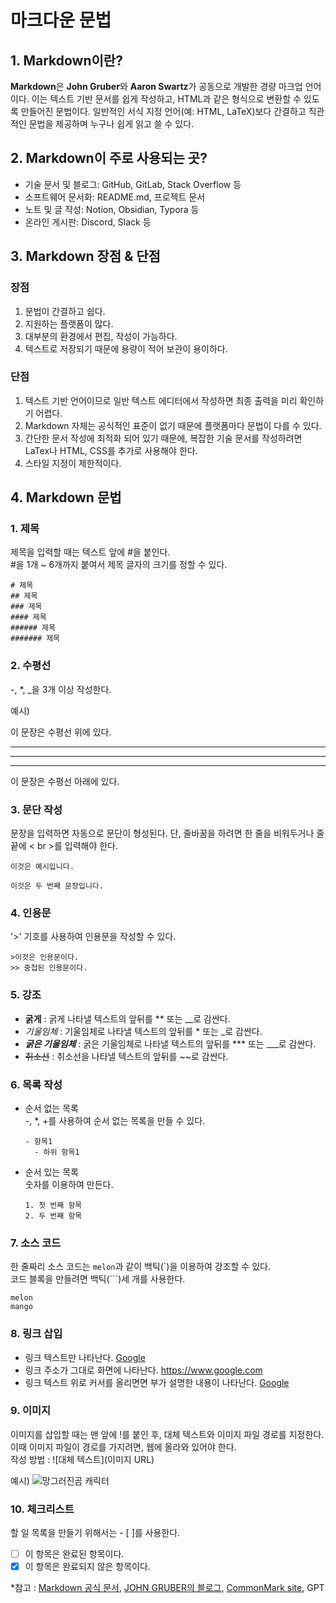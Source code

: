 # 마크다운 문법

## 1. Markdown이란?

**Markdown**은 **John Gruber**와 **Aaron Swartz**가 공동으로 개발한 경량 마크업 언어이다. 이는 텍스트 기반 문서를 쉽게 작성하고, HTML과 같은 형식으로 변환할 수 있도록 만들어진 문법이다. 일반적인 서식 지정 언어(예: HTML, LaTeX)보다 간결하고 직관적인 문법을 제공하며 누구나 쉽게 읽고 쓸 수 있다.

## 2. Markdown이 주로 사용되는 곳?

- 기술 문서 및 블로그: GitHub, GitLab, Stack Overflow 등
- 소프트웨어 문서화: README.md, 프로젝트 문서
- 노트 및 글 작성: Notion, Obsidian, Typora 등
- 온라인 게시판: Discord, Slack 등

## 3. Markdown 장점 & 단점

### 장점

1. 문법이 간결하고 쉽다.
2. 지원하는 플랫폼이 많다.
3. 대부분의 환경에서 편집, 작성이 가능하다.
4. 텍스트로 저장되기 때문에 용량이 적어 보관이 용이하다.

### 단점

1. 텍스트 기반 언어이므로 일반 텍스트 에디터에서 작성하면 최종 출력을 미리 확인하기 어렵다.
2. Markdown 자체는 공식적인 표준이 없기 때문에 플랫폼마다 문법이 다를 수 있다.
3. 간단한 문서 작성에 최적화 되어 있기 때문에, 복잡한 기술 문서를 작성하려면 LaTex나 HTML, CSS를 추가로 사용해야 한다.
4. 스타일 지정이 제한적이다.

## 4. Markdown 문법

### 1. 제목

제목을 입력할 때는 텍스트 앞에 #을 붙인다.<br> #을 1개 ~ 6개까지 붙여서 제목 글자의 크기를 정할 수 있다.

```
# 제목
## 제목
### 제목
#### 제목
###### 제목
####### 제목
```

### 2. 수평선

-, \*, \_을 3개 이상 작성한다.

예시)

이 문장은 수평선 위에 있다.

---

---

---

이 문장은 수평선 아래에 있다.

### 3. 문단 작성

문장을 입력하면 자동으로 문단이 형성된다. 단, 줄바꿈을 하려면 한 줄을 비워두거나 줄 끝에 < br >를 입력해야 한다.

```
이것은 예시입니다.

이것은 두 번째 문장입니다.
```

### 4. 인용문

'>' 기호를 사용하여 인용문을 작성할 수 있다.

```
>이것은 인용문이다.
>> 중첩된 인용문이다.
```

### 5. 강조

- **굵게** : 굵게 나타낼 텍스트의 앞뒤를 \*\* 또는 \_\_로 감싼다.<br>
- _기울임체_ : 기울임체로 나타낼 텍스트의 앞뒤를 \* 또는 \_로 감싼다.<br>
- **_굵은 기울임체_** : 굵은 기울임체로 나타낼 텍스트의 앞뒤를 \*\*\* 또는 \_\_\_로 감싼다.<br>
- ~~취소선~~ : 취소선을 나타낼 텍스트의 앞뒤를 ~~로 감싼다.

### 6. 목록 작성

- 순서 없는 목록<br>
  -, \*, +를 사용하여 순서 없는 목록을 만들 수 있다.
  ```
  - 항목1
    - 하위 항목1
  ```
- 순서 있는 목록<br>
  숫자를 이용하여 만든다.
  ```
  1. 첫 번째 항목
  2. 두 번째 항목
  ```

### 7. 소스 코드

한 줄짜리 소스 코드는 `melon`과 같이 백틱(`)을 이용하여 강조할 수 있다.<br>
코드 블록을 만들려면 백틱(```)세 개를 사용한다.<br>

```
melon
mango
```

### 8. 링크 삽입

- 링크 텍스트만 나타난다. [Google](https://www.google.com)
- 링크 주소가 그대로 화면에 나타난다. <https://www.google.com>
- 링크 텍스트 위로 커서를 올리면면 부가 설명한 내용이 나타난다. [Google](https://www.google.com, "구글 사이트")

### 9. 이미지

이미지를 삽입할 때는 맨 앞에 !를 붙인 후, 대체 텍스트와 이미지 파일 경로를 지정한다. 이때 이미지 파일이 경로를 가지려면, 웹에 올라와 있어야 한다.<br>
작성 방법 : ![대체 텍스트](이미지 URL)

예시)
![망그러진곰 캐릭터](https://i.namu.wiki/i/7saHRlH_KjVEOEMwky9mR_mTpdz-u1GUy7jRuwDFmS2kEVJTfoMEOy7X-ciLCrzOqGXdu-TlgaJO_TVMOgXHLg.webp)

### 10. 체크리스트

할 일 목록을 만들기 위해서는 - [ ]를 사용한다.<br>

- [ ] 이 항목은 완료된 항목이다.
- [x] 이 항목은 완료되지 않은 항목이다.

\*참고 : [Markdown 공식 문서](https://www.markdownguide.org/), [JOHN GRUBER의 블로그](https://daringfireball.net/projects/markdown/), [CommonMark site](https://commonmark.org/), GPT

